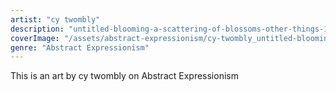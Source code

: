 ```yaml
---
artist: "cy twombly"
description: "untitled-blooming-a-scattering-of-blossoms-other-things-1"
coverImage: "/assets/abstract-expressionism/cy-twombly_untitled-blooming-a-scattering-of-blossoms-other-things-1.jpg"
genre: "Abstract Expressionism"
---
```

This is an art by cy twombly on Abstract Expressionism

